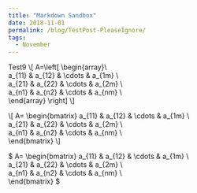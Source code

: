 ```yaml
---
title: "Markdown Sandbox"
date: 2018-11-01
permalink: /blog/TestPost-PleaseIgnore/
tags:
  - November
---
```

Test9
\\[
A=\left[
\begin{array}\\\
a_{11} & a_{12} & \cdots & a_{1m}  \\\
a_{21} & a_{22} & \cdots & a_{2m} \\\
a_{n1} & a_{n2} & \cdots & a_{nm} \\\
\end{array}
\right]
\\]


\\[
A=
\begin{bmatrix}
a_{11} & a_{12} & \cdots & a_{1m}  \\\
a_{21} & a_{22} & \cdots & a_{2m} \\\
a_{n1} & a_{n2} & \cdots & a_{nm} \\\
\end{bmatrix}
\\]



$
A=
\begin{bmatrix}
a_{11} & a_{12} & \cdots & a_{1m}  \\\
a_{21} & a_{22} & \cdots & a_{2m} \\\
a_{n1} & a_{n2} & \cdots & a_{nm} \\\
\end{bmatrix}
$

